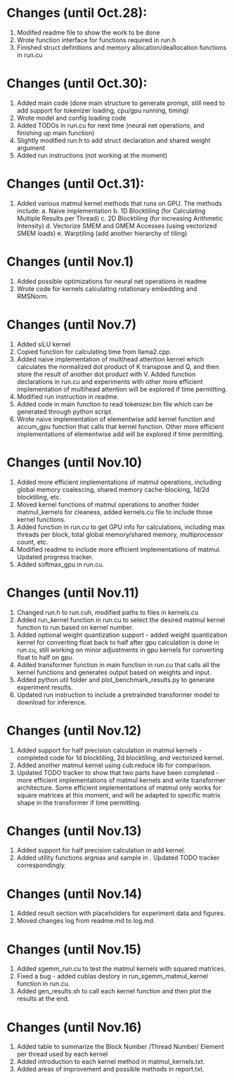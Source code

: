 # Changes (until Oct.28):
1. Modifed readme file to show the work to be done 
2. Wrote function interface for functions required in run.h
3. Finished struct definitions and memory allocation/deallocation functions in run.cu

# Changes (until Oct.30):
1. Added main code (done main structure to generate prompt, still need to add support for tokenizer loading, cpu/gpu running, timing)
2. Wrote model and config loading code
3. Added TODOs in run.cu for next time (neural net operations, and finishing up main function) 
4. Slightly modified run.h to add struct declaration and shared weight argument 
5. Added run instructions (not working at the moment) 

# Changes (until Oct.31):
1. Added various matmul kernel methods that runs on GPU. The methods include: 
   a. Naive implementation
   b. 1D Blocktiling (for Calculating Multiple Results per Thread)
   c. 2D Blocktiling (for increasing Arithmetic Intensity)
   d. Vectorize SMEM and GMEM Accesses (using vectorized SMEM loads)
   e. Warptiling (add another hierarchy of tiling)

# Changes (until Nov.1)
1. Added possible optimizations for neural net operations in readme   
2. Wrote code for kernels calculating rotationary embedding and RMSNorm.
  
# Changes (until Nov.7)
1. Added siLU kernel 
2. Copied function for calculating time from llama2.cpp. 
3. Added naive implementation of multihead attention kernel which calculates the normalized dot product of K transpose and Q, and then store the result of another dot product with V. Added function declarations in run.cu and experiments with other more efficient implementation of multihead attention will be explored if time permitting.
4. Modified run instruction in readme. 
5. Added code in main function to read tokenizer.bin file which can be generated through python script.
6. Wrote naive implementation of elementwise add kernel function and accum_gpu function that calls that kernel function. Other more efficient implementations of elementwise add will be explored if time permitting.

# Changes (until Nov.10)
1. Added more efficient implementations of matmul operations, including global memory coalescing, shared memory cache-blocking, 1d/2d blocktiling, etc. 
2. Moved kernel functions of matmul operations to another folder matmul_kernels for cleaness, added kernels.cu file to include those kernel functions. 
3. Added function in run.cu to get GPU info for calculations, including max threads per block, total global memory/shared memory, multiprocessor count, etc.
4. Modified readme to include more efficient implementations of matmul. Updated progress tracker.
5. Added softmax_gpu in run.cu.

# Changes (until Nov.11)
1. Changed run.h to run.cuh, modified paths to files in kernels.cu
2. Added run_kernel function in run.cu to select the desired matmul kernel function to run based on kernel number.
3. Added optional weight quantization support - added weight quantization kernel for converting float back to half after gpu calculation is done in run.cu, still working on minor adjustments in gpu kernels for converting float to half on gpu.
4. Added transformer function in main function in run.cu that calls all the kernel functions and generates output based on weights and input. 
5. Added python util folder and plot_benchmark_results.py to generate experiment results.
6. Updated run instruction to include a pretrainded transformer model to download for inference. 

# Changes (until Nov.12)
1. Added support for half precision calculation in matmul kernels - completed code for 1d blocktiling, 2d blocktiling, and vectorized kernel.  
2. Added another matmul kernel using cub:reduce lib for comparison.
3. Updated TODO tracker to show that two parts have been completed - more efficient implementations of matmul kernels and write transformer architecture. Some efficient implementations of matmul only works for square matrices at this moment, and will be adapted to specific matrix shape in the transformer if time permitting. 

# Changes (until Nov.13)
1. Added support for half precision calculation in add kernel.
2. Added utility functions argmax and sample in . Updated TODO tracker correspondingly.

# Changes (until Nov.14)
1. Added result section with placeholders for experiment data and figures.
2. Moved changes log from readme.md to log.md.

# Changes (until Nov.15)
1. Added sgemm_run.cu to test the matmul kernels with squared matrices.
2. Fixed a bug - added cublas destory in run_sgemm_matmul_kernel function in run.cu.
3. Added gen_results.sh to call each kernel function and then plot the results at the end.

# Changes (until Nov.16)
1. Added table to summarize the Block Number /Thread Number/ Element per thread used by each kernel
2. Added introduction to each kernel method in matmul_kernels.txt. 
3. Added areas of improvement and possible methods in report.txt.
